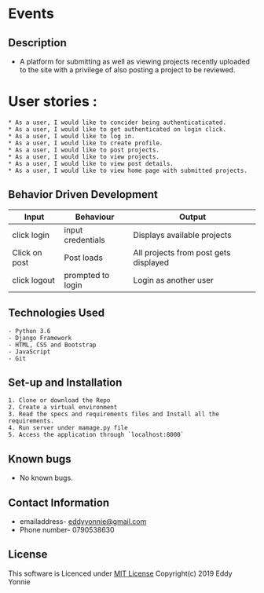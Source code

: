 # Events
## Description
* A platform for submitting as well as viewing projects recently uploaded to the site with a privilege of also posting a project to be reviewed.

# User stories :
    * As a user, I would like to concider being authenticaticated.
    * As a user, I would like to get authenticated on login click.
    * As a user, I would like to log in.
    * As a user, I would like to create profile.
    * As a user, I would like to post projects.
    * As a user, I would like to view projects.
    * As a user, I would like to view post details.
    * As a user, I would like to view home page with submitted projects.


## Behavior Driven Development
| Input               | Behaviour                         | Output                     |
| ------------------- | ------------------ | ------------------------------------------|
|  click login        | input credentials  | Displays available  projects              |
| Click on post       | Post  loads        | All projects from post gets displayed     |
| click logout        | prompted to login  | Login as another user                     |

## Technologies Used
    - Python 3.6
    - Django Framework
    - HTML, CSS and Bootstrap
    - JavaScript
    - Git


## Set-up and Installation
    1. Clone or download the Repo
    2. Create a virtual environment
    3. Read the specs and requirements files and Install all the requirements.
    4. Run server under mamage.py file
    5. Access the application through `localhost:8000`

## Known bugs
* No  known bugs.

## Contact Information
* emailaddress- eddyyonnie@gmail.com
* Phone number- 0790538630
 
 ## License

This software is Licenced under [MIT License](LICENSE)
Copyright(c) 2019 Eddy Yonnie